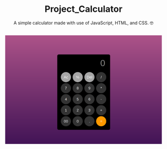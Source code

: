 <h1 align="center">Project_Calculator</h1>
<p align="center">
A simple calculator made with use of JavaScript, HTML, and CSS. 🤓<br><br>
</p>
<p align="center">
<img src ="Assets/Screenshot_20240614_211337.png">
